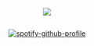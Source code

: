 <div id="header" align="center">

![](https://komarev.com/ghpvc/?username=dokhyuk&style=plastic&color=A5B1CF&label=_　　★　　_&base=9710)

<img src="">

[![spotify-github-profile](https://spotify-github-profile.kittinanx.com/api/view?uid=yeslnco28d0j7p2y2efpb86u0&cover_image=true&theme=novatorem&show_offline=false&background_color=454545&interchange=false&bar_color=ffb5d8&bar_color_cover=true)](https://github.com/kittinan/spotify-github-profile)

<p align="center"
